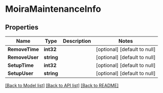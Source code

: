 # MoiraMaintenanceInfo

## Properties
Name | Type | Description | Notes
------------ | ------------- | ------------- | -------------
**RemoveTime** | **int32** |  | [optional] [default to null]
**RemoveUser** | **string** |  | [optional] [default to null]
**SetupTime** | **int32** |  | [optional] [default to null]
**SetupUser** | **string** |  | [optional] [default to null]

[[Back to Model list]](../README.md#documentation-for-models) [[Back to API list]](../README.md#documentation-for-api-endpoints) [[Back to README]](../README.md)

